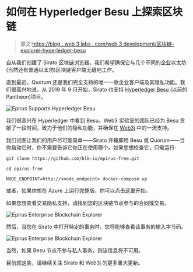 # 如何在 Hyperledger Besu 上探索区块链

> 原文:[https://blog . web 3 labs . com/web 3 development/区块链-explorer-hyperledger-besu](https://blog.web3labs.com/web3development/blockchain-explorer-hyperledger-besu)

自从我们创建了 Sirato 区块链浏览器，我们希望确保它与几个不同的企业以太坊(当然还有普通以太坊)区块链客户端无缝地工作。

直到最近，Quorum 还是我们完全支持的唯一一款企业客户端及其隐私功能。我们很高兴地说，从 2019 年 9 月开始，Sirato 也支持 [Hyperledger Besu](https://www.hyperledger.org/projects/besu) (以前的 Pantheon)项目。

![Epirus Supports Hyperledger Besu](../Images/c384a428019d5cabc8b8ead2c62860c4.png)

我们很高兴在 Hyperledger 中看到 Besu。Web3 实验室的团队已经为 Besu 贡献了一段时间，致力于他们的隐私功能，并确保在 [Web3j](http://web3j.io/) 中的一流支持。

我们试图让我们的用户尽可能简单——Sirato 开箱即用 Besu 或 Quorum——当你启动它时，你不需要告诉它你正在使用哪个。如果您想检查它，只需运行:

```
git clone https://github.com/blk-io/epirus-free.git

cd epirus-free

NODE_ENDPOINT=http://<node_endpoint> docker-compose up
```

或者，如果你想在 Azure 上运行完整版，你可以点击[这里](https://w3l.cc/medium-azure)开始。

如果您想查看交易隐私支持，请找到您的区块链节点参与的合同或交易。

![Epirus Enterprise Blockchain Explorer](../Images/4ce3781128b578e20dc5a8159a52ad05.png)

然后，当您在 Sirato 中打开特定的事务时，您将能够查看该事务的输入字节码。

![Epirus Enterprise Blockchain Explorer](../Images/4c979c6c4146a321775fcfce86335e66.png)

当然，如果 Besu 节点不参与私人事务，则该信息将不可用。

目前就这些，请继续关注 Sirato 和 Web3j 的更多重大更新。